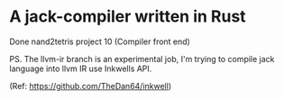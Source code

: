 # A jack-compiler written in Rust

Done nand2tetris project 10 (Compiler front end)

PS. The llvm-ir branch is an experimental job, I'm trying to compile jack language into llvm IR use Inkwells API. 

(Ref: https://github.com/TheDan64/inkwell)
